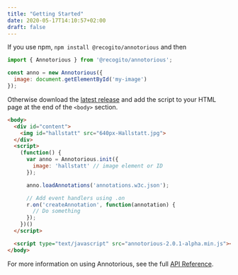 ```yaml
---
title: "Getting Started"
date: 2020-05-17T14:10:57+02:00
draft: false
---
```


If you use npm, `npm install @recogito/annotorious` and then

```javascript
import { Annotorious } from '@recogito/annotorious';

const anno = new Annotorious({
  image: document.getElementById('my-image')
});
```

Otherwise download the [latest release](https://github.com/recogito/annotorious/releases/latest)
and add the script to your HTML page at the end of the `<body>` section.

```html
<body>
  <div id="content">
    <img id="hallstatt" src="640px-Hallstatt.jpg">
  </div>
  <script>
    (function() {
      var anno = Annotorious.init({
        image: 'hallstatt' // image element or ID
      });

      anno.loadAnnotations('annotations.w3c.json');

      // Add event handlers using .on  
      r.on('createAnnotation', function(annotation) {
        // Do something
      });
    })()
  </script>

  <script type="text/javascript" src="annotorious-2.0.1-alpha.min.js"></script>
</body>
```

For more information on using Annotorious, see the full [API Reference](https://github.com/recogito/annotorious/wiki/API-Reference).



